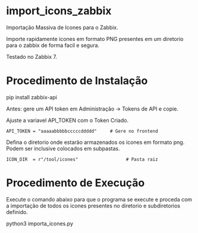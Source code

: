 # import_icons_zabbix
Importação Massiva de Icones para o Zabbix.

Importe rapidamente icones em formato PNG presentes em um diretorio para o zabbix de forma facil e segura.

Testado no Zabbix 7.

# Procedimento de Instalação
pip install zabbix-api

Antes: gere um API token em Administração → Tokens de API e copie.

Ajuste a variavel API_TOKEN com o Token Criado.

    API_TOKEN = "aaaaabbbbbcccccddddd"     # Gere no frontend

Defina o diretorio onde estarão armazenados os icones em formato png. Podem ser inclusive colocados em subpastas.

    ICON_DIR  = r"/tool/icones"                  # Pasta raiz


# Procedimento de Execução

Execute o comando abaixo para que o programa se execute e proceda com a importação de todos os icones presentes no diretorio e subdiretorios definido.

python3 importa_icones.py



